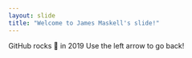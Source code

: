 ```yaml
---
layout: slide
title: "Welcome to James Maskell's slide!"
---
```

GitHub rocks 🤘 in 2019
Use the left arrow to go back!